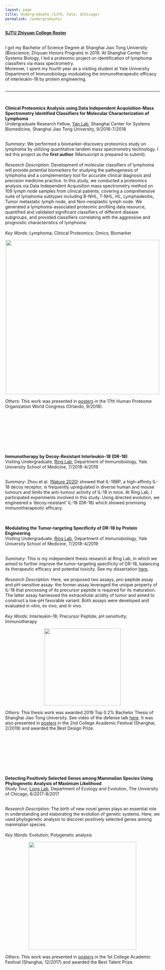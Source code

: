 ```yaml
---
layout: page
title: Undergraduate (SJTU, Yale, UChicago)
permalink: /undergraduate/
---
```


<p style="text-align:justify">
<strong><a href="https://zhiyuan.sjtu.edu.cn/html/zhiyuan/student_view.php?id=689"> SJTU Zhiyuan College Roster</a></strong><br>
<br>

I got my Bachelor of Science Degree at Shanghai Jiao Tong University (Bioscience, Zhiyuan Honors Program) in 2019. At Shanghai Center for Systems Biology, I led a proteomic project on identification of lymphoma classifiers via mass spectrometry.<br>
Moreover, I spent my fourth year as a visiting student at Yale University Department of Immunobiology modulating the immunotherapeutic efficacy of Interleukin-18 by protein engineering.<br><br>
  

---
<br>
  
<strong>Clinical Proteomics Analysis using Data Independent Acquisition-Mass Spectrometry Identified Classifiers for Molecular Characterization of Lymphoma</strong><br>
Undergraduate Research Fellow, <a href="https://www.linkedin.com/in/wei-yan-5794922/">Yan Lab</a>, Shanghai Center for Systems Biomedicine, Shanghai Jiao Tong University, 9/2016-7/2018<br><br>
  
<i>Summary:</i> We performed a biomarker-discovery proteomics study on lymphoma by utilizing quantitative tandem mass spectrometry technology. I led this project as the <strong>first author</strong> (Manuscript is prepared to submit).<br><br>
<i>Research Description:</i> 
Development of molecular classifiers of lymphoma will provide potential biomarkers for studying the pathogenesis of lymphoma and a complementary tool for accurate clinical diagnosis and precision medicine practice. In this study, we conducted a proteomics analysis via Data Independent Acquisition mass spectrometry method on 109 lymph node samples from clinical patients, covering a comprehensive suite of lymphoma subtypes including B-NHL, T-NHL, HL, Lymphadenitis, Tumor metastatic lymph node, and Non-neoplastic lymph node. We generated a lymphoma-associated proteomic profiling data resource, quantified and validated significant classifiers of different disease subgroups, and provided classifiers correlating with the aggressive and prognostic characteristics of lymphoma. <br><br>
<i>Key Words:</i> Lymphoma; Clinical Proteomics; Omics; Biomarker<br>
    
<p align="center">
  <img width="500" src="https://haikuoli.github.io/files/undergraduate/massspec.png"
       style="width:500px; height:auto"><br>
</p>


<i>Others:</i> This work was presented in <a href="https://hupo.org/resources/Documents/Congress/2018/Book%20of%20Abstracts_HUPO%202018.pdf">posters</a> in the 17th Human Proteome Organization World Congress (Orlando, 9/2018).

<br><br>
------
<br><br>

<strong>Immunotherapy by Decoy-Resistant Interleukin-18 (DR-18)</strong><br>
Visiting Undergraduate, <a href="https://medicine.yale.edu/bbs/profile/aaron_ring/">Ring Lab</a>, Department of Immunobiology, Yale University School of Medicine, 7/2018-4/2019<br><br>
  
<i>Summary:</i> Zhou et al. (<a href="https://www.nature.com/articles/s41586-020-2422-6">Nature 2020</a>) showed that IL-18BP, a high-affinity IL-18 decoy receptor, is frequently upregulated in diverse human and mouse tumours and limits the anti-tumour activity of IL-18 in mice. At Ring Lab, I participated experiments involved in this study. Using directed evolution, we engineered a ‘decoy-resistant’ IL-18 (DR-18) which showed promising immunotherapeutic efficacy.<br><br>
<br>
  
  
  
<strong>Modulating the Tumor-targeting Specificity of DR-18 by Protein Engineering</strong><br>
Visiting Undergraduate, <a href="https://medicine.yale.edu/bbs/profile/aaron_ring/">Ring Lab</a>, Department of Immunobiology, Yale University School of Medicine, 7/2018-4/2019<br><br>
  
<i>Summary:</i> This is my independent thesis research at Ring Lab, in which we aimed to further improve the tumor-targeting specificity of DR-18, balancing its therapeutic efficacy and potential toxicity. See my dissertation <a href="http://sjcg.jwc.sjtu.edu.cn/363/3/3/Dissertation.html">here</a>.
<br><br>
<i>Research Description:</i> 
Here, we proposed two assays, pro-peptide assay and pH-sensitive assay: the former assay leveraged the unique property of IL-18 that processing of its precursor peptide is required for its maturation. The latter assay harnessed the extracellular acidity of tumor and aimed to construct a low-pH favorable variant. Both assays were developed and evaluated in vitro, ex vivo, and in vivo.<br><br>
<i>Key Words:</i> Interleukin-18; Precursor Peptide; pH sensitivity; Immunotherapy<br>
<p align="center">
  <img width="250" src="https://haikuoli.github.io/files/undergraduate/il18.png"
       style="width:250px; height:auto"><br>
</p>
<i>Others:</i> This thesis work was awarded 2019 Top 0.2% Bachelor Thesis of Shanghai Jiao Tong University. See video of the defense talk <a href="http://sjcg.jwc.sjtu.edu.cn/363/3/3/Video.html">here</a>. It was also presented in <a href="https://haikuoli.github.io/files/Academic_Festival2019-Haikuo-IL18.pdf">posters</a> in the 2nd College Academic Festival (Shanghai, 2/2019) and awarded the Best Design Prize.

<br><br>
------
<br><br>
  
  <strong>Detecting Positively Selected Genes among Mammalian Species Using Phylogenetic Analysis of Maximum Likelihood</strong><br>
Study Tour, <a href="http://longlab.uchicago.edu/">Long Lab</a>, Department of Ecology and Evolution, The University of Chicago, 6/2017-8/2017<br><br>
  
<i>Research Description:</i> 
The birth of new novel genes plays an essential role in understanding and elaborating the evolution of genetic systems. Here, we used phylogenetic analysis to discover positively selected genes among mammalian species.<br><br>
<i>Key Words:</i> Evolution; Polygenetic analysis <br>
<p align="center">
  <img width="350" src="https://haikuoli.github.io/files/undergraduate/evolution.png"
       style="width:350px; height:auto"><br>
</p>
<i>Others:</i> This work was presented in <a href="https://zhiyuan.sjtu.edu.cn/file/common/20171222165857_2015%E7%BA%A7%E7%94%9F%E5%91%BD%E7%A7%91%E5%AD%A6%E6%9D%8E%E6%B5%B7%E5%BB%93%EF%BC%88%E5%B1%95%E6%9D%BF%E7%BC%96%E5%8F%B73-1%EF%BC%89.pdf">posters</a> in the 1st College Academic Festival (Shanghai, 12/2017) and awarded the Best Talent Prize.<br>
<br>
  
</p>
